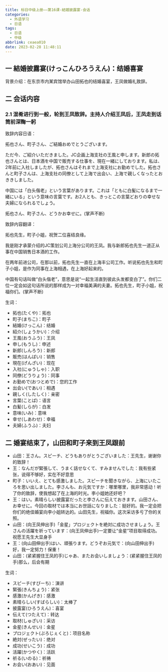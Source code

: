 ```yaml
---
title: 标日中级上册——第16课-結婚披露宴-会话
categories:
  - 外语学习
  - 日语
tags:
  - 日语
  - 中级
abbrlink: ceaea010
date: 2023-02-28 11:48:11
---
```

## 一 結婚披露宴(けっこんひろうえん)：结婚喜宴

背景介绍：在东京市内某宾馆举办山田拓也的结婚喜宴，王凤做婚礼致辞。

<!--more-->

## 二 会话内容

### 2.1 混肴进行到一般，轮到王凤致辞。主持人介绍王凤后，王凤走到话筒前深鞠一躬

致辞内容日语：

拓也さん、町子さん、ご結婚おめでとうございます。

ただ今、ご紹介いただきました。JC企画上海支社の王風と申します。新郎の拓也さんとは、日本酒を中国で販売する仕事を、現在一緒にしております。私は、2年前に入社しましたが、拓也さんはそれまで上海支社にお勤めでした。拓也さんと町子さんは、上海支社の同僚として上海で出会い、上海で親しくなったとおききしました。

中国には「白头偕老」という言葉があります。これは「ともに白髪になるまで一緒にいる」という意味の言葉です。お2人とも、きっとこの言葉どおりの幸せな夫婦になられるでしょう。

拓也さん、町子さん、どうかお幸せに。(掌声不断)

致辞内容翻译：

拓也先生，町子小姐，祝贺二位喜结良缘。

我是刚才承蒙介绍的JC策划公司上海分公司的王凤。我与新郎拓也先生一道正从事在中国销售日本酒的工作。

在两年前进公司，在那以前，拓也先生一直在上海丰公司工作。听说拓也先生和町子小姐，是作为同事在上海相遇，在上海好起来的。

中国有句话叫做“白头偕老”，意思是说“一起生活直到彼此头发都变白了”。你们二位一定会如这句话所说的那样成为一对幸福美满的夫妻。拓也先生，町子小姐，祝福你们。(掌声不断)

生词：

* 拓也(たくや)：拓也
* 町子(まちこ)：町子
* 結婚(けっこん)：结婚
* 紹介(しょうかい)：介绍
* 王風(おうふう)：王凤
* 申し(もうし)：申述
* 新郎(しんろう)：新郎
* 販売(はんばい)：销售
* 現在(げんざい)：现在
* 入社(にゅうしゃ)：入职
* 同僚(どうりょう)：同事
* お勤めで(おつとめで)：您的工作
* 出会い(であい)：相遇
* 親しく(したしく)：亲密
* 言葉(ことば)：语言
* 白髪(しらが)：白发
* 意味(いみ)：意味
* 幸せ(しあわせ)：幸福
* 夫婦(ふうふ)：夫妇

## 二 婚宴结束了，山田和町子来到王凤跟前

* 山田：王さん。スピーチ、どうもありがとうございました：王先生，谢谢你的致辞！
* 王：なんだが緊張して、うまく話せなくて、すみませんでした：我有些紧张，说得不够好，实在不好意思
* 町子：いいえ、とても感激しました。スピーチを聞きながら、上海にいたころを思い出しました。李さんも、お元気ですか：哪里哪里，我非常感动！听了你的致辞，使我想起了在上海的时光。李小姐她还好吧？
* 王：はい。素晴らしい披露宴だったと李さんに伝えておきます。山田さん、お幸せに。今回の取材では本当にお世話になりました：挺好的。我一定会把你们的绝佳婚宴向李小姐转达的。山田先生，祝福你。这次采访多亏了你的关照。
* 山田：(向王凤伸出手)「金星」プロジェクトを絶対に成功させましょう。王さんの活躍を祈っています：(向王凤伸出手)一定要让“金星”项目取得成功。祝愿王先生大显身手
* 王：(向山田伸出手)はい、頑張ります。どうぞお元気で：(向山田伸出手)好，我一定努力！保重！
* 山田：(紧紧握住王凤的手)じゃあ、またお会いしましょう：(紧紧握住王凤的手)那么，后会有期

生词：

* スピーチ(すぴーち)：演讲
* 緊張(きんちょう)：紧张
* 感激(かんげき)：感激
* 素晴らしい(すばらしい)：太棒了
* 披露宴(ひろうえん)：喜宴
* 伝えて(つたえて)：转达
* 取材(しゅざい)：采访
* 金星(きんせい)：金星
* プロジェクト(ぷろじぇくと)：项目名称
* 絶対(ぜったい)：绝对
* 成功(せいこう)：成功
* 活躍(かつやく)：活跃
* 祈る(いのる)：祈祷
* お会い(おあい)：见面

  



